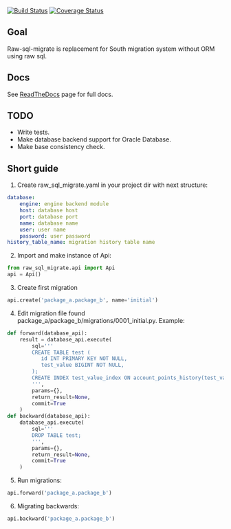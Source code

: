 [![Build Status](https://travis-ci.org/ts-taiye/raw-sql-migrate.svg?branch=master)](https://travis-ci.org/ts-taiye/raw-sql-migrate)
[![Coverage Status](https://coveralls.io/repos/ts-taiye/raw-sql-migrate/badge.svg)](https://coveralls.io/r/ts-taiye/raw-sql-migrate)

## Goal
Raw-sql-migrate is replacement for South migration system without ORM using raw sql. 


## Docs
See [ReadTheDocs](http://rsm.readthedocs.org/en/latest/)  page for full docs.


## TODO
- Write tests.
- Make database backend support for Oracle Database.
- Make base consistency check.


## Short guide
1. Create raw_sql_migrate.yaml in your project dir with next structure:
```yaml
database:
    engine: engine backend module
    host: database host
    port: database port
    name: database name
    user: user name
    password: user password
history_table_name: migration history table name
```

2. Import and make instance of Api:
```python
from raw_sql_migrate.api import Api
api = Api()
```

3. Create first migration
```python
api.create('package_a.package_b', name='initial')
```

4. Edit migration file found package_a/package_b/migrations/0001_initial.py. Example:
```python
def forward(database_api):
    result = database_api.execute(
        sql='''
        CREATE TABLE test (
           id INT PRIMARY KEY NOT NULL,
           test_value BIGINT NOT NULL,
        );
        CREATE INDEX test_value_index ON account_points_history(test_value);
        ''',
        params={},
        return_result=None,
        commit=True
    )
def backward(database_api):
    database_api.execute(
        sql='''
        DROP TABLE test;
        ''',
        params={},
        return_result=None,
        commit=True
    )
```

5. Run migrations:
```python
api.forward('package_a.package_b')
```

6. Migrating backwards:
```python
api.backward('package_a.package_b')
```
